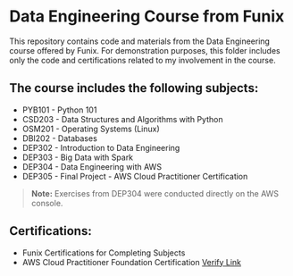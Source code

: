 # Data Engineering Course from Funix

This repository contains code and materials from the Data Engineering course offered by Funix. For demonstration purposes, this folder includes only the code and certifications related to my involvement in the course.

## The course includes the following subjects:
- PYB101 - Python 101
- CSD203 - Data Structures and Algorithms with Python
- OSM201 - Operating Systems (Linux)
- DBI202 - Databases
- DEP302 - Introduction to Data Engineering
- DEP303 - Big Data with Spark
- DEP304 - Data Engineering with AWS
- DEP305 - Final Project - AWS Cloud Practitioner Certification

> **Note:** Exercises from DEP304 were conducted directly on the AWS console.

## Certifications:
- Funix Certifications for Completing Subjects
- AWS Cloud Practitioner Foundation Certification [Verify Link](https://cp.certmetrics.com/amazon/en/public/verify/credential/84869a903e08488485ab9e27a802d41c)
